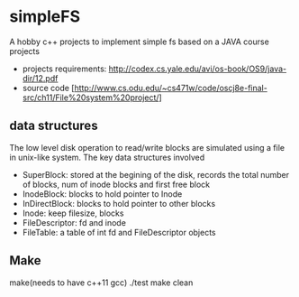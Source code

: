 # simpleFS

A hobby c++ projects to implement simple fs based on a JAVA course projects
* projects requirements: http://codex.cs.yale.edu/avi/os-book/OS9/java-dir/12.pdf
* source code [http://www.cs.odu.edu/~cs471w/code/oscj8e-final-src/ch11/File%20system%20project/]

## data structures
The low level disk operation to read/write blocks are simulated using a file in unix-like system. The key data structures involved 
* SuperBlock: stored at the begining of the disk, records the total number of blocks, num of inode blocks and first free block
* InodeBlock: blocks to hold pointer to Inode
* InDirectBlock: blocks to hold pointer to other blocks
* Inode: keep filesize, blocks
* FileDescriptor: fd and inode
* FileTable: a table of int fd and FileDescriptor objects

## Make
make(needs to have c++11 gcc)
./test
make clean
